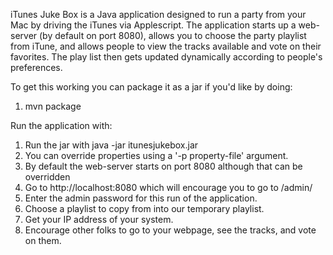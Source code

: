 iTunes Juke Box is a Java application designed to run a party from your
Mac by driving the iTunes via Applescript.  The application starts up a
web-server (by default on port 8080), allows you to choose the party
playlist from iTune, and allows people to view the tracks available
and vote on their favorites.  The play list then gets updated dynamically
according to people's preferences. 

To get this working you can package it as a jar if you'd like by doing:

 1. mvn package
 
Run the application with:

 1. Run the jar with java -jar itunesjukebox.jar
 2. You can override properties using a '-p property-file' argument. 
 3. By default the web-server starts on port 8080 although that can be overridden
 4. Go to http://localhost:8080 which will encourage you to go to /admin/
 5. Enter the admin password for this run of the application.
 6. Choose a playlist to copy from into our temporary playlist.
 7. Get your IP address of your system.
 8. Encourage other folks to go to your webpage, see the tracks, and vote on them.
